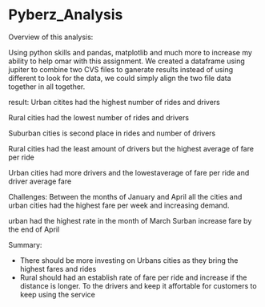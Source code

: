 # Pyberz_Analysis



Overview of this analysis: 

Using python skills and pandas, matplotlib and much more to increase my ability to help omar with this assignment. We created a dataframe using jupiter to combine two CVS files to ganerate results instead of using different to look for the data, we could simply align the two file data together in all together. 

result: 
Urban citites had the highest number of rides and drivers 

Rural cities had the lowest number of rides and drivers

Suburban cities is second place in rides and number of drivers 

Rural cities had the least amount of drivers but the highest average of fare per ride 

Urban cities had more drivers and the lowestaverage of  fare per ride and driver average fare 

Challenges: 
 Between the months of January and April all the cities and urban cities had the highest fare per week and increasing demand.
 
 urban had the highest rate in the month of March 
 Surban increase fare by the end of April 
 
 Summary: 
 - There should be more investing on Urbans cities as they bring the highest fares and rides 
 - Rural should had an establish rate of fare per ride and increase if the distance is longer. To the drivers and keep it affortable for customers to keep using the service 
 